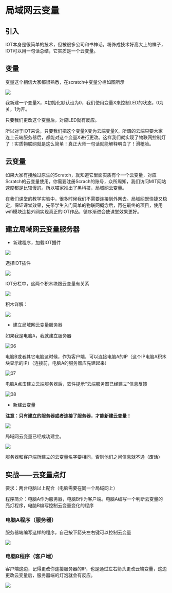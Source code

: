 # 局域网云变量

## 引入

IOT本身是很简单的技术，但被很多公司和书神话，粉饰成技术好高大上的样子，IOT可以用一句话总结，它实质是一个云变量。



## 变量

变量这个相信大家都很熟悉，在scratch中变量分栏如图所示



![](cloudvariable/01.png)



我新建一个变量X，X初始化默认设为0，我们使用变量X来控制LED的状态，0为关，1为开。

只要我们更改这个变量后，对应LED就有反应。



所以对于IOT来说，只要我们把这个变量X变为云端变量X，所谓的云端只要大家连上云端服务器后，都能对这个变量X进行更改。这样我们就实现了物联网控制灯了！实质物联网就是这么简单！真正大师一句话就能解释明白了！滑稽脸。

## 云变量

如果大家有接触过原生的Scratch，就知道它里面实质有个一个云变量，对应Scratch的云变量使用，你需要注册Scrach的账号，众所周知，我们访问MIT网站速度都是比较慢的。所以喵家推出了黑科技，局域网云变量。

在我们课堂的教学实验中，很多时候我们不需要连接到外网去。局域网既快捷又稳定，保证课堂效果，先带学生入门简单的物联网概念后，再在最终的项目，使用wifi模块连接外网实现真正的IOT作品，循序渐进会使课堂效果更好。

## 建立局域网云变量服务器

- 新建程序，加载IOT插件

![](cloudvariable/02.png)

选择IOT插件

![](cloudvariable/03.png)



IOT分栏中，这两个积木块跟云变量有关系

![](cloudvariable/04.png)



积木详解：

![](cloudvariable/05.png)



- 建立局域网云变量服务器



如果我是电脑A，我就建立服务器

![06](cloudvariable/06.png)



电脑B或者其它电脑这时候，作为客户端，可以连接电脑A的IP（这个IP电脑A积木块显示的IP）（连接前，电脑A的服务器应先建起来）

![07](cloudvariable/07.png)



电脑A点击建立云端服务器后，软件提示“云端服务器已经建立”信息反馈

![08](cloudvariable/08.png)





- 新建云变量

**注意：只有建立的服务器或者连接了服务器，才能新建云变量！**

![](cloudvariable/09.png)



局域网云变量已经成功建立。

![](cloudvariable/10.png)



服务器和客户端所建立的云变量名字要相同，否则他们之间信息就不通（废话）



## 实战——云变量点灯

要求：两台电脑以上配合（电脑需要在同一个局域网上）

程序简介：电脑A作为服务器，电脑B作为客户端。电脑A编写一个判断云变量的亮灯程序，电脑B编写控制云变量变化的程序



### 电脑A程序（服务器）

服务器端编写这样的程序，自己按下箭头左右键可以控制云变量

![](cloudvariable/12.png)



### 电脑B程序（客户端）

客户端这边，记得更改你连接服务器的IP，也是通过左右箭头更改云端变量，这边更改云变量后，服务器端的灯泡就会有反应。

![](cloudvariable/11.png)



